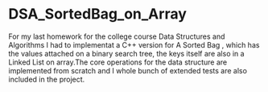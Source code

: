 # DSA_SortedBag_on_Array

For my last homework for the college course Data Structures and Algorithms
I had to implementat a C++ version for A Sorted Bag , which has the values attached on a binary search tree, 
the keys itself are also in a Linked List on array.The core operations for the data structure are implemented 
from scratch and I whole bunch of extended tests are also included in the project.
